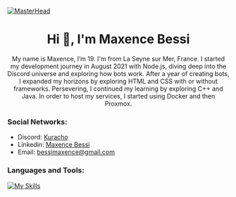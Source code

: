 [![MasterHead](https://i.pinimg.com/originals/44/c7/c1/44c7c1f3fbd68b2151c37af5f08198f1.gif)](https://rishavchanda.io)
<h1 align="center">Hi 👋, I'm Maxence Bessi</h1>

<p align="center">
My name is Maxence, I’m 19. I'm from La Seyne sur Mer, France. I started my development journey in August 2021 with Node.js, diving deep into the Discord universe and exploring how bots work. After a year of creating bots, I expanded my horizons by exploring HTML and CSS with or without frameworks. Persevering, I continued my learning by exploring C++ and Java. In order to host my services, I started using Docker and then Proxmox.
</p>

<h3 align="left">Social Networks:</h3>

- Discord: [Kuracho](https://discord.com/users/358629612584173568)
- Linkedin: [Maxence Bessi](https://www.linkedin.com/in/maxence-bessi/)
- Email: bessimaxence@gmail.com

<h3 align="left">Languages and Tools:</h3>

[![My Skills](https://skillicons.dev/icons?i=js,ts,html,css,java,cpp,docker,git,idea,vscode,maven,mysql,nginx,tailwind,vue,spring&perline=12)]( )

